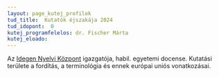 ```yaml
---
layout: page_kutej_profilok
tud_title:  Kutatók éjszakája 2024
tud_idopont:  0
kutej_programfelelos: dr. Fischer Márta
kutej_eloado:
---
```


Az [Idegen Nyelvi Központ](http://tfk.bme.hu/) igazgatója, habil. egyetemi docense. Kutatási területe a fordítás, a terminológia és ennek európai uniós vonatkozásai.
